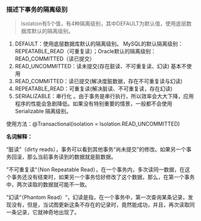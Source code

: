 ### 描述下事务的隔离级别

> Isolation有5个值，有4种隔离级别，其中DEFAULT为默认值，使用底层数据库默认的隔离级别。

1. DEFAULT：使用底层数据库默认的隔离级别。 MySQL的默认隔离级别：REPEATABLE_READ（可重复读）；Oracle默认的隔离级别：READ_COMMITTED（读已提交）
2. READ_UNCOMMITTED：读未提交(存在脏读、不可重复读、幻读) 基本不使用
3. READ_COMMITTED：读已提交(解决度脏数据，存在不可重复读与幻读) 
4. REPEATABLE_READ：可重复读(解决脏读、不可重复读，存在幻读) 
5. SERIALIZABLE：串行化 。由于事务是串行执行，所以效率会大大下降，应用程序的性能会急剧降低。如果没有特别重要的情景，一般都不会使用 Serializable 隔离级别。

使用方法：@Transactional(isolation = Isolation.READ_UNCOMMITTED) 

**名词解释：**

“脏读”（dirty reads），事务可以看到其他事务“尚未提交”的修改。如果另一个事务回滚，那么当前事务读到的数据就是脏数据。

”不可重复读“（Non Repeatable Read），在一个事务内，多次读同一数据，在这个事务还没有结束时，如果另一个事务恰好修改了这个数据，那么，在第一个事务中，两次读取的数据就可能不一致。

”幻读“（Phantom Read）“，幻读是指，在一个事务中，第一次查询某条记录，发现没有，但是，当试图更新这条不存在的记录时，竟然能成功，并且，再次读取同一条记录，它就神奇地出现了。